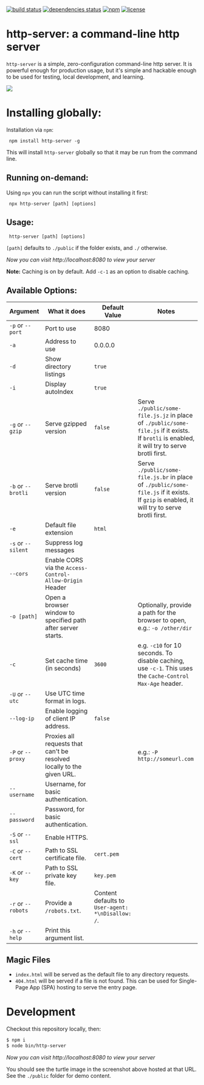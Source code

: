 
[![build status](https://img.shields.io/travis/indexzero/http-server.svg?style=flat-square)](https://travis-ci.org/indexzero/http-server)
[![dependencies status](https://img.shields.io/david/indexzero/http-server.svg?style=flat-square)](https://david-dm.org/indexzero/http-server)
[![npm](https://img.shields.io/npm/v/http-server.svg?style=flat-square)](https://www.npmjs.com/package/http-server)
[![license](https://img.shields.io/github/license/indexzero/http-server.svg?style=flat-square)](https://github.com/indexzero/http-server)

# http-server: a command-line http server

`http-server` is a simple, zero-configuration command-line http server.  It is powerful enough for production usage, but it's simple and hackable enough to be used for testing, local development, and learning.

![](https://github.com/nodeapps/http-server/raw/master/screenshots/public.png)

# Installing globally:

Installation via `npm`:

     npm install http-server -g

This will install `http-server` globally so that it may be run from the command line.

## Running on-demand:

Using `npx` you can run the script without installing it first:

     npx http-server [path] [options]

## Usage:

     http-server [path] [options]

`[path]` defaults to `./public` if the folder exists, and `./` otherwise.

*Now you can visit http://localhost:8080 to view your server*

**Note:** Caching is on by default. Add `-c-1` as an option to disable caching.

## Available Options:

| Argument          | What it does            | Default Value | Notes |
| ----------------- | ----------------------- | ------------- | ----- |
| `-p` or `--port`  | Port to use             | 8080          | |
| `-a`              | Address to use          | 0.0.0.0       | |
| `-d`              | Show directory listings | `true`        | |
| `-i`              | Display autoIndex       | `true`        | |
| `-g` or `--gzip`  | Serve gzipped version   | `false`       | Serve `./public/some-file.js.jz` in place of `./public/some-file.js` if it exists. If `brotli` is enabled, it will try to serve brotli first. |
| `-b` or `--brotli`| Serve brotli version    | `false`       | Serve `./public/some-file.js.br` in place of `./public/some-file.js` if it exists. If `gzip` is enabled, it will try to serve brotli first. |
| `-e`              | Default file extension  | `html`        | |
| `-s` or `--silent`| Suppress log messages   | | |
| `--cors`          | Enable CORS via the `Access-Control-Allow-Origin` Header | | |
| `-o [path]`       | Open a browser window to specified path after server starts. | | Optionally, provide a path for the browser to open, e.g.: `-o /other/dir` |
| `-c`              | Set cache time (in seconds) | `3600` | e.g. `-c10` for 10 seconds. To disable caching, use `-c-1`. This uses the `Cache-Control Max-Age` header. |
| `-U` or `--utc`   | Use UTC time format in logs. | | |
| `--log-ip`        | Enable logging of client IP address. | `false` | |
| `-P` or `--proxy` | Proxies all requests that can't be resolved locally to the given URL. | | e.g.: `-P http://someurl.com` |
| `--username`      | Username, for basic authentication. | | |
| `--password`      | Password, for basic authentication. | | |
| `-S` or `--ssl`   | Enable HTTPS. | | |
| `-C` or `--cert`  | Path to SSL certificate file. | `cert.pem` | |
| `-K` or `--key`   | Path to SSL private key file. | `key.pem`  | |
| `-r` or `--robots`| Provide a `/robots.txt`. | Content defaults to `User-agent: *\nDisallow: /`. | |
| `-h` or `--help`  | Print this argument list. | | |


## Magic Files

- `index.html` will be served as the default file to any directory requests.
- `404.html` will be served if a file is not found. This can be used for Single-Page App (SPA) hosting to serve the entry page.

# Development

Checkout this repository locally, then:

```sh
$ npm i
$ node bin/http-server
```

*Now you can visit http://localhost:8080 to view your server*

You should see the turtle image in the screenshot above hosted at that URL. See
the `./public` folder for demo content.


